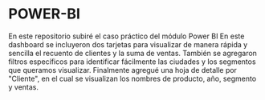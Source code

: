 # POWER-BI
En este repositorio subiré el caso práctico del módulo Power BI
En este dashboard se incluyeron dos tarjetas para visualizar de manera rápida y sencilla el recuento de clientes y la suma de ventas. También se agregaron filtros específicos para identificar fácilmente las ciudades y los segmentos que queramos visualizar. Finalmente agregué una hoja de detalle por "Cliente", en el cual se visualizan los nombres de producto, año, segmento y ventas.

